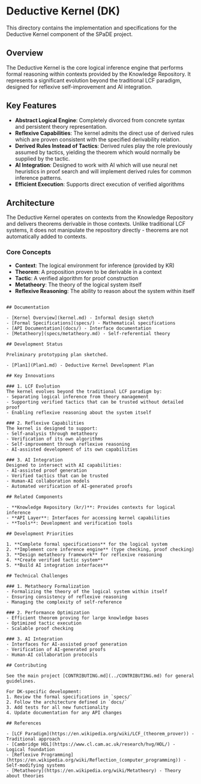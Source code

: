 # Deductive Kernel (DK)

This directory contains the implementation and specifications for the Deductive Kernel component of the SPaDE project.

## Overview

The Deductive Kernel is the core logical inference engine that performs formal reasoning within contexts provided by the Knowledge Repository. It represents a significant evolution beyond the traditional LCF paradigm, designed for reflexive self-improvement and AI integration.

## Key Features

- **Abstract Logical Engine**: Completely divorced from concrete syntax and persistent theory representation.
- **Reflexive Capabilities**: The kernel admits the direct use of derived rules which are proven consistent with the specified derivability relation.
- **Derived Rules Instead of Tactics**: Derived rules play the role previously assumed by tactics, yielding the theorem which would normally be supplied by the tactic.
- **AI Integration**: Designed to work with AI which will use neural net heuristics in proof search and will implement derived rules for common inference patterns.
- **Efficient Execution**: Supports direct execution of verified algorithms

## Architecture

The Deductive Kernel operates on contexts from the Knowledge Repository and delivers theorems derivable in those contexts.
Unlike traditional LCF systems, it does not manipulate the repository directly - theorems are not automatically added to contexts.

### Core Concepts

- **Context**: The logical environment for inference (provided by KR)
- **Theorem**: A proposition proven to be derivable in a context
- **Tactic**: A verified algorithm for proof construction
- **Metatheory**: The theory of the logical system itself
- **Reflexive Reasoning**: The ability to reason about the system within itself

```

## Documentation

- [Kernel Overview](kernel.md) - Informal design sketch
- [Formal Specifications](specs/) - Mathematical specifications
- [API Documentation](docs/) - Interface documentation
- [Metatheory](specs/metatheory.md) - Self-referential theory

## Development Status

Preliminary prototyping plan sketched.

- [Plan1](Plan1.md) - Deductive Kernel Development Plan

## Key Innovations

### 1. LCF Evolution
The kernel evolves beyond the traditional LCF paradigm by:
- Separating logical inference from theory management
- Supporting verified tactics that can be trusted without detailed proof
- Enabling reflexive reasoning about the system itself

### 2. Reflexive Capabilities
The kernel is designed to support:
- Self-analysis through metatheory
- Verification of its own algorithms
- Self-improvement through reflexive reasoning
- AI-assisted development of its own capabilities

### 3. AI Integration
Designed to intersect with AI capabilities:
- AI-assisted proof generation
- Verified tactics that can be trusted
- Human-AI collaboration models
- Automated verification of AI-generated proofs

## Related Components

- **Knowledge Repository (kr/)**: Provides contexts for logical inference
- **API Layer**: Interfaces for accessing kernel capabilities
- **Tools**: Development and verification tools

## Development Priorities

1. **Complete formal specifications** for the logical system
2. **Implement core inference engine** (type checking, proof checking)
3. **Design metatheory framework** for reflexive reasoning
4. **Create verified tactic system**
5. **Build AI integration interfaces**

## Technical Challenges

### 1. Metatheory Formalization
- Formalizing the theory of the logical system within itself
- Ensuring consistency of reflexive reasoning
- Managing the complexity of self-reference

### 2. Performance Optimization
- Efficient theorem proving for large knowledge bases
- Optimized tactic execution
- Scalable proof checking

### 3. AI Integration
- Interfaces for AI-assisted proof generation
- Verification of AI-generated proofs
- Human-AI collaboration protocols

## Contributing

See the main project [CONTRIBUTING.md](../CONTRIBUTING.md) for general guidelines.

For DK-specific development:
1. Review the formal specifications in `specs/`
2. Follow the architecture defined in `docs/`
3. Add tests for all new functionality
4. Update documentation for any API changes

## References

- [LCF Paradigm](https://en.wikipedia.org/wiki/LCF_(theorem_prover)) - Traditional approach
- [Cambridge HOL](https://www.cl.cam.ac.uk/research/hvg/HOL/) - Logical foundation
- [Reflexive Programming](https://en.wikipedia.org/wiki/Reflection_(computer_programming)) - Self-modifying systems
- [Metatheory](https://en.wikipedia.org/wiki/Metatheory) - Theory about theories 